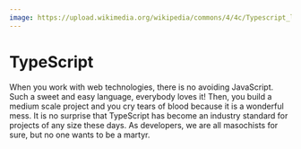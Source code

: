 ```yaml
---
image: https://upload.wikimedia.org/wikipedia/commons/4/4c/Typescript_logo_2020.svg
---
```


# TypeScript

When you work with web technologies, there is no avoiding JavaScript. Such a sweet and easy language, everybody loves it! Then, you build a medium scale project and you cry tears of blood because it is a wonderful mess. It is no surprise that TypeScript has become an industry standard for projects of any size these days. As developers, we are all masochists for sure, but no one wants to be a martyr.